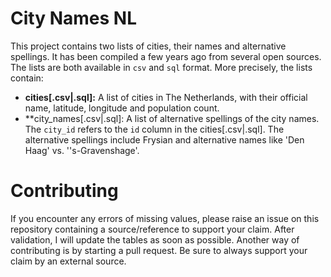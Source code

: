 # City Names NL
This project contains two lists of cities, their names and alternative spellings. It has been compiled a few years ago from several open sources. The lists are both available in `csv` and `sql` format.
More precisely, the lists contain:
* **cities[.csv|.sql]:** A list of cities in The Netherlands, with their official name, latitude, longitude and population count.
* **city_names[.csv|.sql]: A list of alternative spellings of the city names. The `city_id` refers to the `id` column in the cities[.csv|.sql]. The alternative spellings include Frysian and alternative names like 'Den Haag' vs. ''s-Gravenshage'. 

# Contributing
If you encounter any errors of missing values, please raise an issue on this repository containing a source/reference to support your claim. After validation, I will update the tables as soon as possible.
Another way of contributing is by starting a pull request. Be sure to always support your claim by an external source.
